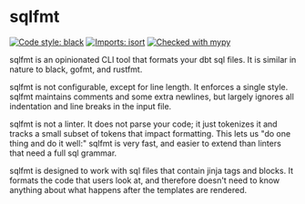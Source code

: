 # sqlfmt

[![Code style: black](https://img.shields.io/badge/code%20style-black-000000.svg)](https://github.com/psf/black)
[![Imports: isort](https://img.shields.io/badge/%20imports-isort-%231674b1?style=flat&labelColor=ef8336)](https://pycqa.github.io/isort/)
[![Checked with mypy](http://www.mypy-lang.org/static/mypy_badge.svg)](http://mypy-lang.org/)

sqlfmt is an opinionated CLI tool that formats your dbt sql files. It is similar in nature to black, gofmt, 
and rustfmt.

sqlfmt is not configurable, except for line length. It enforces a single style. sqlfmt maintains comments and some extra newlines, but largely ignores all indentation and line breaks in the input file.

sqlfmt is not a linter. It does not parse your code; it just tokenizes it and tracks a small subset of tokens that impact formatting. This lets us "do one thing and do it well:" sqlfmt is very fast, and easier to extend than linters that need a full sql grammar.

sqlfmt is designed to work with sql files that contain jinja tags and blocks. It formats the code that users look at, and therefore doesn't need to know anything about what happens after the templates are rendered.